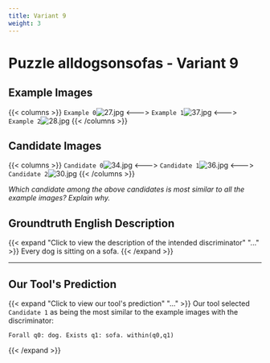 ```yaml
---
title: Variant 9
weight: 3
---
```


# Puzzle alldogsonsofas - Variant 9

## Example Images
{{< columns >}}
`Example 0`![27.jpg](/natscene_data/images/27.jpg)
<--->
`Example 1`![37.jpg](/natscene_data/images/37.jpg)
<--->
`Example 2`![28.jpg](/natscene_data/images/28.jpg)
{{< /columns >}}

## Candidate Images
{{< columns >}}
`Candidate 0`![34.jpg](/natscene_data/images/34.jpg)
<--->
`Candidate 1`![36.jpg](/natscene_data/images/36.jpg)
<--->
`Candidate 2`![30.jpg](/natscene_data/images/30.jpg)
{{< /columns >}}

*Which candidate among the above candidates is most similar to all the example images? Explain why.*

## Groundtruth English Description

{{< expand "Click to view the description of the intended discriminator" "..." >}}
Every dog is sitting on a sofa.
{{< /expand >}}

---



## Our Tool's Prediction

{{< expand "Click to view our tool's prediction" "..." >}}
Our tool selected `Candidate 1` as being the most similar to the example images with the discriminator:
```plaintext
Forall q0: dog. Exists q1: sofa. within(q0,q1)
```
{{< /expand >}}
